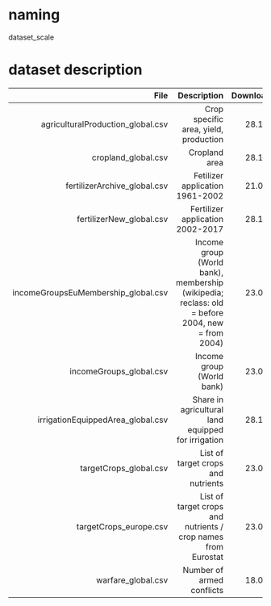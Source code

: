 # naming
dataset_scale

# dataset description
|File        |Description |Downloaded  |source      |
| ----------:| ----------:| ----------:| ----------:|  
|agriculturalProduction_global.csv| Crop specific area, yield, production| 28.10.19 | http://www.fao.org/faostat/en/#data/QC |
|cropland_global.csv| Cropland area | 28.10.19 | http://www.fao.org/faostat/en/#data/RL|
|fertilizerArchive_global.csv| Fetilizer application 1961-2002 | 21.09.18 | http://www.fao.org/faostat/en/#data/RA|
|fertilizerNew_global.csv| Fertilizer application 2002-2017 | 28.10.19 | http://www.fao.org/faostat/en/#data/RFN|
|incomeGroupsEuMembership_global.csv| Income group (World bank), membership (wikipedia; reclass: old = before 2004, new = from 2004) | 23.07.19 | https://datahelpdesk.worldbank.org/knowledgebase/articles/906519|
|incomeGroups_global.csv| Income group (World bank) | 23.07.19 | https://datahelpdesk.worldbank.org/knowledgebase/articles/906519|
|irrigationEquippedArea_global.csv| Share in agricultural land equipped for irrigation | 28.10.19 | http://www.fao.org/faostat/en/#data/EL|
|targetCrops_global.csv| List of target crops and nutrients | 23.07.18 | http://www.fao.org/docrep/003/x9892e/X9892e05.htm#P8217_125315|
|targetCrops_europe.csv| List of target crops and nutrients / crop names from Eurostat| 23.07.18 | http://www.fao.org/docrep/003/x9892e/X9892e05.htm#P8217_125315|
|warfare_global.csv| Number of armed conflicts | 18.07.19 | http://systemicpeace.org/inscrdata.html|
